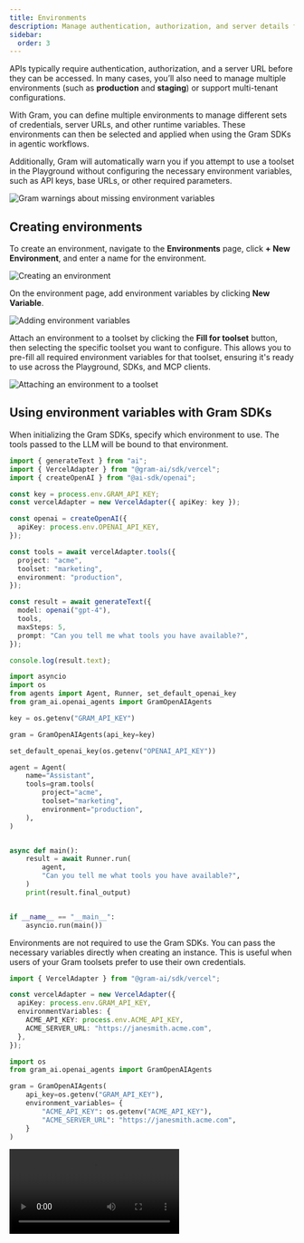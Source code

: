 ```yaml
---
title: Environments
description: Manage authentication, authorization, and server details for an API
sidebar:
  order: 3
---
```


APIs typically require authentication, authorization, and a server URL before they can be accessed. In many cases, you’ll also need to manage multiple environments (such as **production** and **staging**) or support multi-tenant configurations.

With Gram, you can define multiple environments to manage different sets of credentials, server URLs, and other runtime variables. These environments can then be selected and applied when using the Gram SDKs in agentic workflows.

Additionally, Gram will automatically warn you if you attempt to use a toolset in the Playground without configuring the necessary environment variables, such as API keys, base URLs, or other required parameters.

![Gram warnings about missing environment variables](/img/concepts/environments/gram-warning-missing-variables.png)

## Creating environments

To create an environment, navigate to the **Environments** page, click **+ New Environment**, and enter a name for the environment.

![Creating an environment](/img/concepts/environments/creating-an-environment.png)

On the environment page, add environment variables by clicking **New Variable**.

![Adding environment variables](/img/concepts/environments/adding-environment-variables.png)

Attach an environment to a toolset by clicking the **Fill for toolset** button, then selecting the specific toolset you want to configure. This allows you to pre-fill all required environment variables for that toolset, ensuring it's ready to use across the Playground, SDKs, and MCP clients.

![Attaching an environment to a toolset](/img/concepts/environments/attaching-an-environment-to-a-toolset.png)

## Using environment variables with Gram SDKs

When initializing the Gram SDKs, specify which environment to use. The tools passed to the LLM will be bound to that environment.

```ts title="vercel-example.ts" {15}
import { generateText } from "ai";
import { VercelAdapter } from "@gram-ai/sdk/vercel";
import { createOpenAI } from "@ai-sdk/openai";

const key = process.env.GRAM_API_KEY;
const vercelAdapter = new VercelAdapter({ apiKey: key });

const openai = createOpenAI({
  apiKey: process.env.OPENAI_API_KEY,
});

const tools = await vercelAdapter.tools({
  project: "acme",
  toolset: "marketing",
  environment: "production",
});

const result = await generateText({
  model: openai("gpt-4"),
  tools,
  maxSteps: 5,
  prompt: "Can you tell me what tools you have available?",
});

console.log(result.text);
```

```py title="openai-agents-example.py" {17}
import asyncio
import os
from agents import Agent, Runner, set_default_openai_key
from gram_ai.openai_agents import GramOpenAIAgents

key = os.getenv("GRAM_API_KEY")

gram = GramOpenAIAgents(api_key=key)

set_default_openai_key(os.getenv("OPENAI_API_KEY"))

agent = Agent(
    name="Assistant",
    tools=gram.tools(
        project="acme",
        toolset="marketing",
        environment="production",
    ),
)


async def main():
    result = await Runner.run(
        agent,
        "Can you tell me what tools you have available?",
    )
    print(result.final_output)


if __name__ == "__main__":
    asyncio.run(main())
```

Environments are not required to use the Gram SDKs. You can pass the necessary variables directly when creating an instance. This is useful when users of your Gram toolsets prefer to use their own credentials.

```ts title="byo-env-vars.ts" {5-8}
import { VercelAdapter } from "@gram-ai/sdk/vercel";

const vercelAdapter = new VercelAdapter({
  apiKey: process.env.GRAM_API_KEY,
  environmentVariables: {
    ACME_API_KEY: process.env.ACME_API_KEY,
    ACME_SERVER_URL: "https://janesmith.acme.com",
  },
});
```

```py title="byo-env-vars.py" {6-9}
import os
from gram_ai.openai_agents import GramOpenAIAgents

gram = GramOpenAIAgents(
    api_key=os.getenv("GRAM_API_KEY"),
    environment_variables= {
        "ACME_API_KEY": os.getenv("ACME_API_KEY"),
        "ACME_SERVER_URL": "https://janesmith.acme.com",
    }
)
```

<div class="flex justify-center">
  <video controls>
    <source src="/videos/environments.mp4" type="video/mp4">
    Your browser does not support the video tag.
  </video>
</div>
